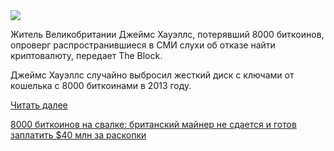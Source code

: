 <!--2025-08-05 14:39:40-->
<div class="yb">
  <div class="rss habr"><img src="https://habrastorage.org/getpro/habr/upload_files/c25/82f/ceb/c2582fcebbf8db7769dd4251c7dc74bd.png" /><p>Житель Великобритании Джеймс Хауэллс, потерявший 8000 биткоинов, опроверг распространившиеся в СМИ слухи об отказе найти криптовалюту, передает The Block.</p><p>Джеймс Хауэллс случайно выбросил жесткий диск с ключами от кошелька с 8000 биткоинами в 2013 году. </p> <a href="https://habr.com/ru/articles/934268/#habracut">Читать далее</a> <p class="titl"><a href="https://habr.com/ru/companies/finam_broker/news/934268/?utm_source=habrahabr&utm_medium=rss&utm_campaign=934268">8000 биткоинов на свалке: британский майнер не сдается и готов заплатить $40 млн за раскопки</a></p></div>
</div>
